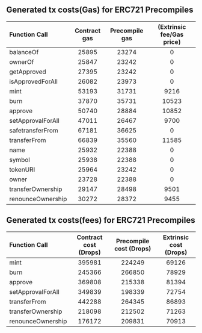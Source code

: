 ## Generated tx costs(Gas) for ERC721 Precompiles

| Function Call     | Contract gas | Precompile gas | (Extrinsic fee/Gas price) |
|:------------------|:------------:|:--------------:|:-------------------------:|
| balanceOf         |    25895     |     23274      |             0             |
| ownerOf           |    25847     |     23242      |             0             |
| getApproved       |    27395     |     23242      |             0             |
| isApprovedForAll  |    26082     |     23973      |             0             |
| mint              |    53193     |     31731      |           9216            |
| burn              |    37870     |     35731      |           10523           |
| approve           |    50740     |     28884      |           10852           |
| setApprovalForAll |    47011     |     26467      |           9700            |
| safetransferFrom  |    67181     |     36625      |             0             |
| transferFrom      |    66839     |     35560      |           11585           |
| name              |    25932     |     22388      |             0             |
| symbol            |    25938     |     22388      |             0             |
| tokenURI          |    25964     |     23242      |             0             |
| owner             |    23728     |     22388      |             0             |
| transferOwnership |    29147     |     28498      |           9501            |
| renounceOwnership |    30272     |     28372      |           9455            |


## Generated tx costs(fees) for ERC721 Precompiles

| Function Call     | Contract cost (Drops) | Precompile cost (Drops) | Extrinsic cost (Drops) |
|:------------------|:---------------------:|:-----------------------:|:----------------------:|
| mint              |        395981         |         224249          |         69126          |
| burn              |        245366         |         266850          |         78929          |
| approve           |        369808         |         215338          |         81394          |
| setApprovalForAll |        349839         |         198339          |         72754          |
| transferFrom      |        442288         |         264345          |         86893          |
| transferOwnership |        218098         |         212502          |         71263          |
| renounceOwnership |        176172         |         209831          |         70913          |
